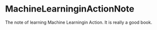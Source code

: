 # MachineLearninginActionNote
The note of learning Machine Learningin Action. It is really a good book.
